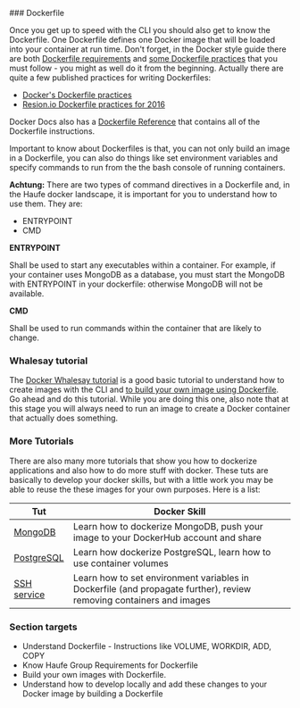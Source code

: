              ### Dockerfile

Once you get up to speed with the CLI you should also get to know the Dockerfile. One Dockerfile defines one Docker image that will be loaded into your container at run time. Don't forget, in the Docker style guide there are both [Dockerfile requirements](https://github.com/Haufe-Lexware/docker-style-guide/blob/master/Dockerfile.md) and [some Dockerfile practices](https://github.com/Haufe-Lexware/docker-style-guide/blob/master/BestPracticesDockerfile.md) that you must follow - you might as well do it from the beginning. Actually there are quite a few published practices for writing Dockerfiles:

* [Docker's Dockerfile practices](https://docs.docker.com/engine/userguide/eng-image/dockerfile_best-practices/)
* [Resion.io Dockerfile practices for 2016](https://resin.io/blog/our-dockerfile-tips-tricks/)

Docker Docs also has a [Dockerfile Reference](https://docs.docker.com/engine/reference/builder/) that contains all of the Dockerfile instructions.

Important to know about Dockerfiles is that, you can not only build an image in a Dockerfile, you can also do things like set environment variables and specify commands to run from the the bash console of running containers.

**Achtung:** There are two types of command directives in a Dockerfile and, in the Haufe docker landscape, it is important for you to understand how to use them. They are:

* ENTRYPOINT
* CMD

**ENTRYPOINT**

Shall be used to start any executables within a container. For example, if your container uses MongoDB as a database, you must start the MongoDB with ENTRYPOINT in your dockerfile: otherwise MongoDB will not be available.

**CMD**

Shall be used to run commands within the container that are likely to change.

### Whalesay tutorial

The [Docker Whalesay tutorial](https://docs.docker.com/engine/getstarted/step_three/) is a good basic tutorial to understand how to create images with the CLI and [to build your own image using Dockerfile](https://docs.docker.com/engine/getstarted/step_four/). Go ahead and do this tutorial. While you are doing this one, also note that at this stage you will always need to run an image to create a Docker container that actually does something.

### More Tutorials

There are also many more tutorials that show you how to dockerize applications and also how to do more stuff with docker. These tuts are basically to develop your docker skills, but with a little work you may be able to reuse the these images for your own purposes. Here is a list:

| Tut | Docker Skill |
| --- | --- |
| [MongoDB](https://docs.docker.com/engine/examples/mongodb/) | Learn how to dockerize MongoDB, push your image to your DockerHub account and share |
| [PostgreSQL](https://docs.docker.com/engine/examples/postgresql_service/) | Learn how dockerize PostgreSQL, learn how to use                container volumes |
| [SSH service](https://docs.docker.com/engine/examples/running_ssh_service/) | Learn how to set environment variables in Dockerfile \(and    propagate further\), review removing containers and images |

### Section targets

* Understand Dockerfile - Instructions like VOLUME, WORKDIR, ADD, COPY
* Know Haufe Group Requirements for Dockerfile
* Build your own images with Dockerfile. 
* Understand how to develop locally and add these changes to your Docker image by building a Dockerfile

                                                                                                                                                                                                                                                                                                                                                                                                                                                                                                                                                                                                                                                                                                                                                                                                                                                                                                                                                                                                                                                                                                                                                                                                                                                                                                                                                                                                                                                                                                                                                                                                                                                                                                                                                                                                                                                                                                                                                                                                                                                                                                                                                                                                                                                                                                                                                                                                                                                                                                                                                                                                                                                                                                                                                                                                                                                                                                                                                                                                                                                                                                                           